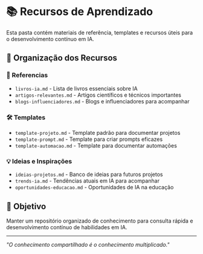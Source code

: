 # 📚 Recursos de Aprendizado

Esta pasta contém materiais de referência, templates e recursos úteis para o desenvolvimento contínuo em IA.

## 📁 Organização dos Recursos

### 📖 Referencias
- `livros-ia.md` - Lista de livros essenciais sobre IA
- `artigos-relevantes.md` - Artigos científicos e técnicos importantes
- `blogs-influenciadores.md` - Blogs e influenciadores para acompanhar

### 🛠️ Templates
- `template-projeto.md` - Template padrão para documentar projetos
- `template-prompt.md` - Template para criar prompts eficazes
- `template-automacao.md` - Template para documentar automações

### 💡 Ideias e Inspirações
- `ideias-projetos.md` - Banco de ideias para futuros projetos
- `trends-ia.md` - Tendências atuais em IA para acompanhar
- `oportunidades-educacao.md` - Oportunidades de IA na educação

## 🎯 Objetivo

Manter um repositório organizado de conhecimento para consulta rápida e desenvolvimento contínuo de habilidades em IA.

---

*"O conhecimento compartilhado é o conhecimento multiplicado."*
